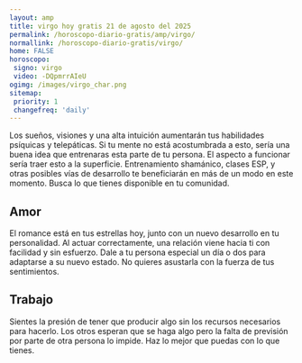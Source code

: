 ```yaml
---
layout: amp
title: virgo hoy gratis 21 de agosto del 2025 
permalink: /horoscopo-diario-gratis/amp/virgo/
normallink: /horoscopo-diario-gratis/virgo/
home: FALSE
horoscopo:
 signo: virgo
 video: -DQpmrrAIeU
ogimg: /images/virgo_char.png
sitemap:
 priority: 1
 changefreq: 'daily'
---
```



Los sueños, visiones y una alta intuición aumentarán tus habilidades psíquicas y telepáticas. Si tu mente no está acostumbrada a esto, sería una buena idea que entrenaras esta parte de tu persona. El aspecto a funcionar sería traer esto a la superficie. Entrenamiento shamánico, clases ESP, y otras posibles vías de desarrollo te beneficiarán en más de un modo en este momento. Busca lo que tienes disponible en tu comunidad.

## Amor

El romance está en tus estrellas hoy, junto con un nuevo desarrollo en tu personalidad. Al actuar correctamente, una relación viene hacia ti con facilidad y sin esfuerzo. Dale a tu persona especial un día o dos para adaptarse a su nuevo estado. No quieres asustarla con la fuerza de tus sentimientos.

## Trabajo

Sientes la presión de tener que producir algo sin los recursos necesarios para hacerlo. Los otros esperan que se haga algo pero la falta de previsión por parte de otra persona lo impide. Haz lo mejor que puedas con lo que tienes.